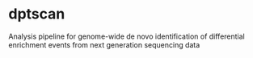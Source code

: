 dptscan
=======

Analysis pipeline for genome-wide de novo identification of differential enrichment events from next generation sequencing data